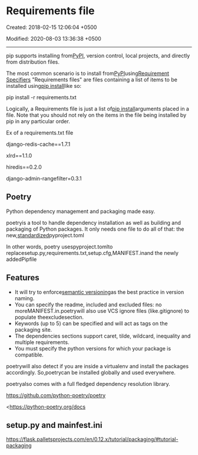 # Requirements file

Created: 2018-02-15 12:06:04 +0500

Modified: 2020-08-03 13:36:38 +0500

---

pip supports installing from[PyPI](http://pypi.python.org/pypi), version control, local projects, and directly from distribution files.

The most common scenario is to install from[PyPI](http://pypi.python.org/pypi)using[Requirement Specifiers](https://pip.pypa.io/en/stable/reference/pip_install/#requirement-specifiers) "Requirements files" are files containing a list of items to be installed using[pip install](https://pip.pypa.io/en/stable/reference/pip_install/#pip-install)like so:

pip install -r requirements.txt

Logically, a Requirements file is just a list of[pip install](https://pip.pypa.io/en/stable/reference/pip_install/#pip-install)arguments placed in a file. Note that you should not rely on the items in the file being installed by pip in any particular order.

Ex of a requirements.txt file

django-redis-cache==1.7.1

xlrd==1.1.0

hiredis==0.2.0

django-admin-rangefilter=0.3.1

## Poetry

Python dependency management and packaging made easy.

poetryis a tool to handle dependency installation as well as building and packaging of Python packages. It only needs one file to do all of that: the new,[standardized](https://www.python.org/dev/peps/pep-0518/)pyproject.toml

In other words, poetry usespyproject.tomlto replacesetup.py,requirements.txt,setup.cfg,MANIFEST.inand the newly addedPipfile

## Features
-   It will try to enforce[semantic versioning](http://semver.org/)as the best practice in version naming.
-   You can specify the readme, included and excluded files: no moreMANIFEST.in.poetrywill also use VCS ignore files (like.gitignore) to populate theexcludesection.
-   Keywords (up to 5) can be specified and will act as tags on the packaging site.
-   The dependencies sections support caret, tilde, wildcard, inequality and multiple requirements.
-   You must specify the python versions for which your package is compatible.

poetrywill also detect if you are inside a virtualenv and install the packages accordingly. So,poetrycan be installed globally and used everywhere.

poetryalso comes with a full fledged dependency resolution library.

<https://github.com/python-poetry/poetry>

<https://python-poetry.org/docs

## setup.py and mainfest.ini

<https://flask.palletsprojects.com/en/0.12.x/tutorial/packaging/#tutorial-packaging>
